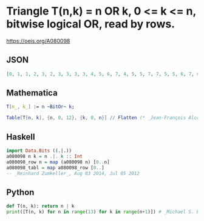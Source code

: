 # Triangle T\(n,k\) \= n OR k, 0 <\= k <\= n, bitwise logical OR, read by rows\.
https://oeis.org/A080098
## JSON
```JSON
[0, 1, 1, 2, 3, 2, 3, 3, 3, 3, 4, 5, 6, 7, 4, 5, 5, 7, 7, 5, 5, 6, 7, 6, 7, 6, 7, 6, 7, 7, 7, 7, 7, 7, 7, 7, 8, 9, 10, 11, 12, 13, 14, 15, 8, 9, 9, 11, 11, 13, 13, 15, 15, 9, 9, 10, 11, 10, 11, 14, 15, 14, 15, 10, 11, 10, 11, 11, 11, 11, 15, 15, 15, 15, 11, 11, 11, 11, 12, 13, 14, 15, 12, 13, 14, 15, 12, 13, 14, 15, 12]
```
## Mathematica
```Mathematica
T[n_, k_] := n ~BitOr~ k;
```
```Mathematica
Table[T[n, k], {n, 0, 12}, {k, 0, n}] // Flatten (* _Jean-François Alcover_, Dec 01 2021 *)
```
## Haskell
```Haskell
import Data.Bits ((.|.))
a080098 n k = n .|. k :: Int
a080098_row n = map (a080098 n) [0..n]
a080098_tabl = map a080098_row [0..]
-- _Reinhard Zumkeller_, Aug 03 2014, Jul 05 2012
```
## Python
```Python
def T(n, k): return n | k
print([T(n, k) for n in range(13) for k in range(n+1)]) # _Michael S. Branicky_, Dec 01 2021
```
